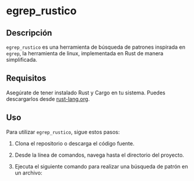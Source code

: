 # egrep_rustico

## Descripción
`egrep_rustico` es una herramienta de búsqueda de patrones inspirada en `egrep`, la herramienta de linux, implementada en Rust de manera simplificada.

## Requisitos
Asegúrate de tener instalado Rust y Cargo en tu sistema. Puedes descargarlos desde [rust-lang.org](https://www.rust-lang.org/tools/install).

## Uso
Para utilizar `egrep_rustico`, sigue estos pasos:

1. Clona el repositorio o descarga el código fuente.

2. Desde la línea de comandos, navega hasta el directorio del proyecto.

3. Ejecuta el siguiente comando para realizar una búsqueda de patrón en un archivo:

